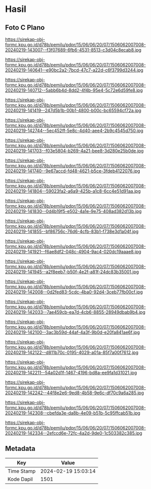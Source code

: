 # Hasil

## Foto C Plano

https://sirekap-obj-formc.kpu.go.id/d78b/pemilu/pdpr/15/06/06/20/07/1506062007008-20240219-143007--f3f07689-6fb6-4531-8513-c3d04c8ecab8.jpg

https://sirekap-obj-formc.kpu.go.id/d78b/pemilu/pdpr/15/06/06/20/07/1506062007008-20240219-140641--e90bc2a2-7bcd-47c7-a22d-c6f3799d3244.jpg

https://sirekap-obj-formc.kpu.go.id/d78b/pemilu/pdpr/15/06/06/20/07/1506062007008-20240219-140712--5abb6b4d-8dd2-4f4b-95e4-5c72e6d59fe8.jpg

https://sirekap-obj-formc.kpu.go.id/d78b/pemilu/pdpr/15/06/06/20/07/1506062007008-20240219-141419--247d5b1b-00b1-4800-b00c-bc65594cf72a.jpg

https://sirekap-obj-formc.kpu.go.id/d78b/pemilu/pdpr/15/06/06/20/07/1506062007008-20240219-142744--5ec452ff-5e8c-4d40-aee4-2b9c4545d750.jpg

https://sirekap-obj-formc.kpu.go.id/d78b/pemilu/pdpr/15/06/06/20/07/1506062007008-20240219-141703--f03e5804-b269-4a21-bee8-3d280e25b0de.jpg

https://sirekap-obj-formc.kpu.go.id/d78b/pemilu/pdpr/15/06/06/20/07/1506062007008-20240219-141740--9e67accd-fd48-4621-b5ce-3fdeb4122076.jpg

https://sirekap-obj-formc.kpu.go.id/d78b/pemilu/pdpr/15/06/06/20/07/1506062007008-20240219-141804--59023fa2-a6a9-425b-a1c8-6cc4e51d91aa.jpg

https://sirekap-obj-formc.kpu.go.id/d78b/pemilu/pdpr/15/06/06/20/07/1506062007008-20240219-141830--0d4b19f5-e502-4a1e-9e75-408ad382d13b.jpg

https://sirekap-obj-formc.kpu.go.id/d78b/pemilu/pdpr/15/06/06/20/07/1506062007008-20240219-141855--bf86756c-76d6-4cfb-83b1-f738e3d1a04f.jpg

https://sirekap-obj-formc.kpu.go.id/d78b/pemilu/pdpr/15/06/06/20/07/1506062007008-20240219-141921--f6ae8df2-048c-4904-9ac4-020dc19aaae8.jpg

https://sirekap-obj-formc.kpu.go.id/d78b/pemilu/pdpr/15/06/06/20/07/1506062007008-20240219-141945--a2f8eeb7-b50f-4e2f-a81f-24dc83b35001.jpg

https://sirekap-obj-formc.kpu.go.id/d78b/pemilu/pdpr/15/06/06/20/07/1506062007008-20240219-142008--0d2fed83-5cdc-4ba0-92d4-3ceb77fb00cf.jpg

https://sirekap-obj-formc.kpu.go.id/d78b/pemilu/pdpr/15/06/06/20/07/1506062007008-20240219-142033--7ae459cb-ea7d-4cb6-8855-28949dbab9b4.jpg

https://sirekap-obj-formc.kpu.go.id/d78b/pemilu/pdpr/15/06/06/20/07/1506062007008-20240219-142100--3ac3b59d-44af-4a3f-9b0d-e20fa841ae6f.jpg

https://sirekap-obj-formc.kpu.go.id/d78b/pemilu/pdpr/15/06/06/20/07/1506062007008-20240219-142122--d811b70c-0195-4029-a01a-85f7a00f7612.jpg

https://sirekap-obj-formc.kpu.go.id/d78b/pemilu/pdpr/15/06/06/20/07/1506062007008-20240219-142211--54a02d1f-1467-4196-bd8a-ee9fa1d31021.jpg

https://sirekap-obj-formc.kpu.go.id/d78b/pemilu/pdpr/15/06/06/20/07/1506062007008-20240219-142242--44f8e2e6-9ed8-4b58-9e6c-df70c9a6a285.jpg

https://sirekap-obj-formc.kpu.go.id/d78b/pemilu/pdpr/15/06/06/20/07/1506062007008-20240219-142308--cbefda3e-da8b-4e09-b51b-5c95ffcab51b.jpg

https://sirekap-obj-formc.kpu.go.id/d78b/pemilu/pdpr/15/06/06/20/07/1506062007008-20240219-142334--2efccd6e-72fc-4a2d-9de0-1c503382c385.jpg


## Metadata

| Key        | Value               |
| ---------- | ------------------- |
| Time Stamp | 2024-02-19 15:03:14 |
| Kode Dapil | 1501                |



